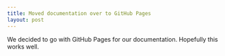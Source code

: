 ```yaml
---
title: Moved documentation over to GitHub Pages
layout: post
---
```


We decided to go with GitHub Pages for our documentation.  Hopefully this works well.